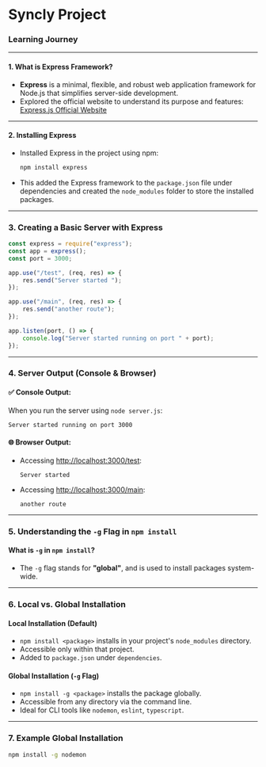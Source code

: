 # Syncly Project

### Learning Journey

---

#### 1. What is Express Framework?

* **Express** is a minimal, flexible, and robust web application framework for Node.js that simplifies server-side development.
* Explored the official website to understand its purpose and features: [Express.js Official Website](https://expressjs.com)

---

#### 2. Installing Express

* Installed Express in the project using npm:

  ```bash
  npm install express
  ```
* This added the Express framework to the `package.json` file under dependencies and created the `node_modules` folder to store the installed packages.

---

### 3. Creating a Basic Server with Express

```js
const express = require("express");
const app = express();
const port = 3000;

app.use("/test", (req, res) => {
    res.send("Server started ");
});

app.use("/main", (req, res) => {
    res.send("another route");
});

app.listen(port, () => {
    console.log("Server started running on port " + port);
});
```

---

### 4. Server Output (Console & Browser)

#### ✅ Console Output:

When you run the server using `node server.js`:

```
Server started running on port 3000
```

#### 🌐 Browser Output:

* Accessing [http://localhost:3000/test](http://localhost:3000/test):

  ```
  Server started
  ```

* Accessing [http://localhost:3000/main](http://localhost:3000/main):

  ```
  another route
  ```

---

### 5. Understanding the `-g` Flag in `npm install`

#### What is `-g` in `npm install`?

* The `-g` flag stands for **"global"**, and is used to install packages system-wide.

---

### 6. Local vs. Global Installation

#### Local Installation (Default)

* `npm install <package>` installs in your project's `node_modules` directory.
* Accessible only within that project.
* Added to `package.json` under `dependencies`.

#### Global Installation (`-g` Flag)

* `npm install -g <package>` installs the package globally.
* Accessible from any directory via the command line.
* Ideal for CLI tools like `nodemon`, `eslint`, `typescript`.

---

### 7. Example Global Installation

```bash
npm install -g nodemon
```



